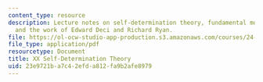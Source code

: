 ```yaml
---
content_type: resource
description: Lecture notes on self-determination theory, fundamental motivations,
  and the work of Edward Deci and Richard Ryan.
file: https://ol-ocw-studio-app-production.s3.amazonaws.com/courses/24-120-moral-psychology-spring-2009/23e9721ba7c42efda812fa9b2afe8979_MIT24_120s09_lec20.pdf
file_type: application/pdf
resourcetype: Document
title: XX Self-Determination Theory
uid: 23e9721b-a7c4-2efd-a812-fa9b2afe8979
---
```

